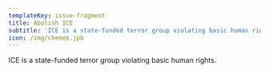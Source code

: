 ```yaml
---
templateKey: issue-fragment
title: Abolish ICE
subtitle: 'ICE is a state-funded terror group violating basic human rights.'
icon: /img/chemex.jpb
---
```

ICE is a state-funded terror group violating basic human rights. 
